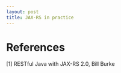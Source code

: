 ```yaml
---
layout: post
title: JAX-RS in practice
---
```

# References
[1] RESTful Java with JAX-RS 2.0, Bill Burke
